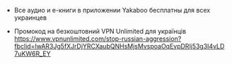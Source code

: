 - Все аудио и е-книги в приложении Yakaboo бесплатны для всех украинцев

- Промокод на безкоштовний VPN Unlimited для українців
https://www.vpnunlimited.com/stop-russian-aggression?fbclid=IwAR3Jg5fXJrDjYRCXaubQNHsMjsMvspoaOqEvpDRlj53g3I4vLD7uKW6R_EY